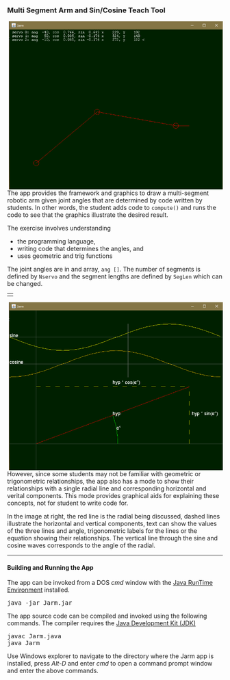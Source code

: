 <h3>Multi Segment Arm and Sin/Cosine Teach Tool </h3>

<img src=arm.PNG align=right width=500>

The app provides the framework and graphics
to draw a multi-segment robotic arm given joint angles
that are determined by code written by students.
In other words,
the student adds code to <code>compute()</code> and
runs the code to see that the graphics illustrate
the desired result.

<p>
The exercise involves understanding
<ul>
 <li> the programming language,
 <li> writing code that determines the angles, and
 <li> uses geometric and trig functions
</ul>

<p>
The joint angles are in and array, <code>ang []</code>.
The number of segments is defined by <code>Nservo</code> and
the segment lengths are defined by <code>SegLen</code>
which can be changed.

<table width=100%> <tr><td> </table>
<img src=Jarm.PNG align=right width=500>
<p>
However,
since some students may not be familiar
with geometric or trigonometric relationships,
the app also has a mode to show their relationships
with a single radial line and
corresponding horizontal and verital components.
This mode provides graphical aids for explaining these concepts,
not for student to write code for.

<p>
In the image at right,
the red line is the radial being discussed,
dashed lines illustrate the horizontal and vertical components,
text can show the values of the three lines and angle,
trigonometric labels for the lines or
the equation showing their relationships.
The vertical line through the sine and cosine waves
corresponds to the angle of the radial.

<!-- ----------------------------------------------------  ----------------- -->
<hr>
<h4> Building and Running the App </h4>

The app can be invoked from a DOS <i>cmd</i> window
with the
<a href=https://docs.oracle.com/goldengate/1212/gg-winux/GDRAD/java.htm#BGBFJHAB>
Java  RunTime Environment</a> installed.
<pre>
java -jar Jarm.jar
</pre>

The app source code can be compiled and invoked
using the following commands.
The compiler requires the
<a href=https://www.oracle.com/java/technologies/downloads>
Java Development Kit (JDK)</a>
<pre>
javac Jarm.java
java Jarm
</pre>

Use Windows explorer to navigate to the directory
where the Jarm app is installed,
press <i>Alt-D</i> and enter <i>cmd</i>
to open a command prompt window
and enter the above commands.
